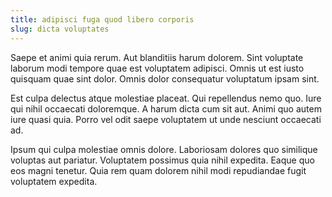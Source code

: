 ```yaml
---
title: adipisci fuga quod libero corporis
slug: dicta voluptates
---
```


Saepe et animi quia rerum. Aut blanditiis harum dolorem. Sint voluptate laborum modi tempore quae est voluptatem adipisci. Omnis ut est iusto quisquam quae sint dolor. Omnis dolor consequatur voluptatum ipsam sint.

Est culpa delectus atque molestiae placeat. Qui repellendus nemo quo. Iure qui nihil occaecati doloremque. A harum dicta cum sit aut. Animi quo autem iure quasi quia. Porro vel odit saepe voluptatem ut unde nesciunt occaecati ad.

Ipsum qui culpa molestiae omnis dolore. Laboriosam dolores quo similique voluptas aut pariatur. Voluptatem possimus quia nihil expedita. Eaque quo eos magni tenetur. Quia rem quam dolorem nihil modi repudiandae fugit voluptatem expedita.
